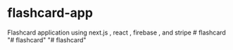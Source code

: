 # flashcard-app
Flashcard application using next.js , react , firebase , and stripe
#   f l a s h c a r d  
 "# flashcard" 
"# flashcard" 
